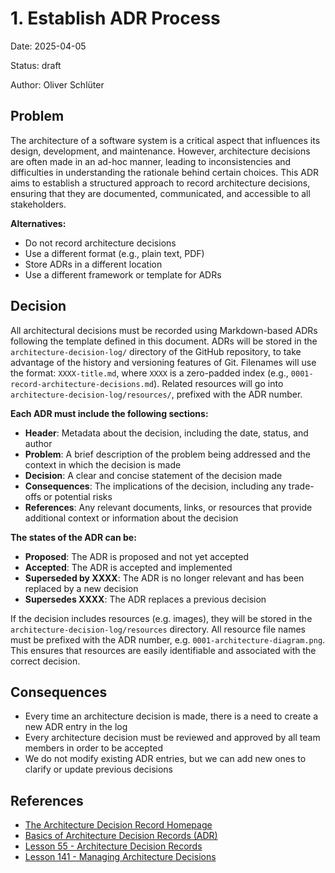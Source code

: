 # 1. Establish ADR Process

Date: 2025-04-05

Status: draft

Author: Oliver Schlüter

## Problem

The architecture of a software system is a critical aspect that influences its design, development, and maintenance.
However, architecture decisions are often made in an ad-hoc manner, leading to inconsistencies and difficulties in understanding the rationale behind certain choices.
This ADR aims to establish a structured approach to record architecture decisions, ensuring that they are documented, communicated, and accessible to all stakeholders.

**Alternatives:**

- Do not record architecture decisions
- Use a different format (e.g., plain text, PDF)
- Store ADRs in a different location
- Use a different framework or template for ADRs

## Decision

All architectural decisions must be recorded using Markdown-based ADRs following the template defined in this document.
ADRs will be stored in the `architecture-decision-log/` directory of the GitHub repository, to take advantage of the history and versioning features of Git.
Filenames will use the format: `XXXX-title.md`, where `XXXX` is a zero-padded index (e.g., `0001-record-architecture-decisions.md`).
Related resources will go into `architecture-decision-log/resources/`, prefixed with the ADR number.

**Each ADR must include the following sections:**

- **Header**: Metadata about the decision, including the date, status, and author
- **Problem**: A brief description of the problem being addressed and the context in which the decision is made
- **Decision**: A clear and concise statement of the decision made
- **Consequences**: The implications of the decision, including any trade-offs or potential risks
- **References**: Any relevant documents, links, or resources that provide additional context or information about the decision

**The states of the ADR can be:**

- **Proposed**: The ADR is proposed and not yet accepted
- **Accepted**: The ADR is accepted and implemented
- **Superseded by XXXX**: The ADR is no longer relevant and has been replaced by a new decision
- **Supersedes XXXX**: The ADR replaces a previous decision

If the decision includes resources (e.g. images), they will be stored in the `architecture-decision-log/resources` directory.
All resource file names must be prefixed with the ADR number, e.g. `0001-architecture-diagram.png`.
This ensures that resources are easily identifiable and associated with the correct decision.

## Consequences

- Every time an architecture decision is made, there is a need to create a new ADR entry in the log
- Every architecture decision must be reviewed and approved by all team members in order to be accepted
- We do not modify existing ADR entries, but we can add new ones to clarify or update previous decisions

## References

- [The Architecture Decision Record Homepage](https://adr.github.io/)
- [Basics of Architecture Decision Records (ADR)](https://medium.com/@nolomokgosi/basics-of-architecture-decision-records-adr-e09e00c636c6)
- [Lesson 55 - Architecture Decision Records](https://www.youtube.com/watch?v=LMBqGPLvonU)
- [Lesson 141 - Managing Architecture Decisions](https://www.youtube.com/watch?v=PoarX66AO5s) 
